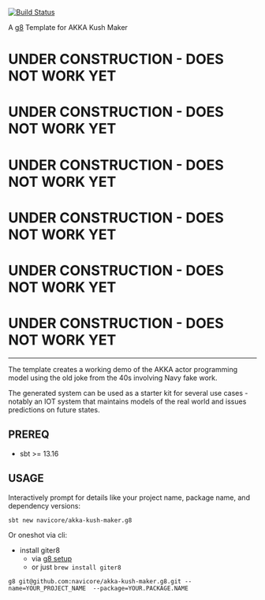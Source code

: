 [![Build Status](https://travis-ci.org/navicore/akka-kush-maker.g8.svg?branch=master)](https://travis-ci.org/navicore/akka-kush-maker.g8)

A [g8] Template for AKKA Kush Maker

# UNDER CONSTRUCTION - DOES NOT WORK YET
# UNDER CONSTRUCTION - DOES NOT WORK YET
# UNDER CONSTRUCTION - DOES NOT WORK YET
# UNDER CONSTRUCTION - DOES NOT WORK YET
# UNDER CONSTRUCTION - DOES NOT WORK YET
# UNDER CONSTRUCTION - DOES NOT WORK YET
---

The template creates a working demo of the AKKA actor programming model
using the old joke from the 40s involving Navy fake work.

The generated system can be used as a starter kit for several use cases - 
notably an IOT system that maintains models of the real world and issues
predictions on future states.

## PREREQ

  * sbt >= 13.16

## USAGE

Interactively prompt for details like your project name, package name, and
dependency versions:

```console
sbt new navicore/akka-kush-maker.g8 
```

Or oneshot via cli:

  * install giter8
    * via [g8 setup]
    * or just `brew install giter8`

```console
g8 git@github.com:navicore/akka-kush-maker.g8.git --name=YOUR_PROJECT_NAME  --package=YOUR.PACKAGE.NAME
```

[g8]: http://www.foundweekends.org/giter8/
[g8 setup]: http://www.foundweekends.org/giter8/setup.html 

